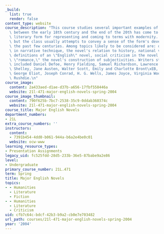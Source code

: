 ```yaml
---
_build:
  list: true
  render: false
content_type: website
course_description: "This course studies several important examples of the genre that\
  \ between the early 18th century and the end of the 20th has come to seem the definitive\
  \ literary form for representing and coming to terms with modernity. Syllabi vary,\
  \ but the class usually attempts to convey a sense of the form's development over\
  \ the past few centuries. Among topics likely to be considered are: developments\
  \ in narrative technique, the novel's relation to history, national versus linguistic\
  \ definitions of an \"English\" novel, social criticism in the novel, realism versus\
  \ \"romance,\" the novel's construction of subjectivities. Writers studied have\
  \ included Daniel Defoe, Henry Fielding, Samuel Richardson, Lawrence Sterne, Mary\
  \ Shelley, Jane Austen, Walter Scott, Emily and Charlotte Bront\xEB, Charles Dickens,\
  \ George Eliot, Joseph Conrad, H. G. Wells, James Joyce, Virginia Woolf, Salman\
  \ Rushdie.\n"
course_image:
  content: 2a433aed-d1ae-d37b-a656-17fbf558446a
  website: 21l-471-major-english-novels-spring-2004
course_image_thumbnail:
  content: 790f625b-7bc7-2538-35c9-0ddab360374c
  website: 21l-471-major-english-novels-spring-2004
course_title: Major English Novels
department_numbers:
- 21L
extra_course_numbers: ''
instructors:
  content:
  - 7391b454-4dd0-b061-944a-b6a2e4be0c01
  website: ocw-www
learning_resource_types:
- Presentation Assignments
legacy_uid: fc525fdd-28d5-233b-36e5-87babe9a2e86
level:
- Undergraduate
primary_course_number: 21L.471
term: Spring
title: Major English Novels
topics:
- - Humanities
  - Literature
  - Fiction
- - Humanities
  - Literature
  - Criticism
uid: cfb7c64c-bdcf-42b3-b9a2-cb0e7e703482
url_path: courses/21l-471-major-english-novels-spring-2004
year: '2004'
---
```

